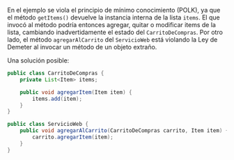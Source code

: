 En el ejemplo se viola el principio de mínimo conocimiento (POLK), ya que el
método `getItems()` devuelve la instancia interna de la lista `items`. El
que invocó al método podría entonces agregar, quitar o modificar items de la
lista, cambiando inadvertidamente el estado del `CarritoDeCompras`. Por otro
lado, el método `agregarAlCarrito` del `ServicioWeb` está violando la Ley de
Demeter al invocar un método de un objeto extraño.

Una solución posible:

```java
public class CarritoDeCompras {
    private List<Item> items;

    public void agregarItem(Item item) {
        items.add(item);
    }
}

public class ServicioWeb {
    public void agregarAlCarrito(CarritoDeCompras carrito, Item item) {
        carrito.agregarItem(item);
    }
}
```
